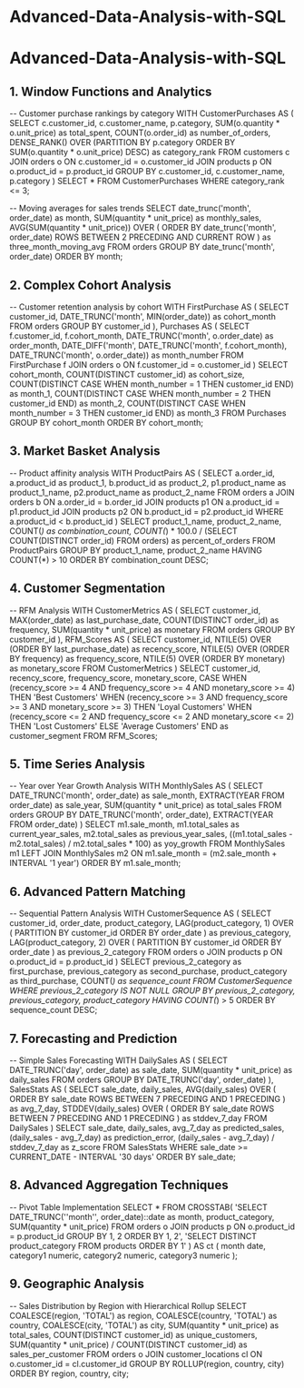 # Advanced-Data-Analysis-with-SQL
# Advanced-Data-Analysis-with-SQL

## 1. Window Functions and Analytics
-- Customer purchase rankings by category
WITH CustomerPurchases AS (
    SELECT 
        c.customer_id,
        c.customer_name,
        p.category,
        SUM(o.quantity * o.unit_price) as total_spent,
        COUNT(o.order_id) as number_of_orders,
        DENSE_RANK() OVER (PARTITION BY p.category ORDER BY SUM(o.quantity * o.unit_price) DESC) as category_rank
    FROM customers c
    JOIN orders o ON c.customer_id = o.customer_id
    JOIN products p ON o.product_id = p.product_id
    GROUP BY c.customer_id, c.customer_name, p.category
)
SELECT *
FROM CustomerPurchases
WHERE category_rank <= 3;

-- Moving averages for sales trends
SELECT 
    date_trunc('month', order_date) as month,
    SUM(quantity * unit_price) as monthly_sales,
    AVG(SUM(quantity * unit_price)) OVER (
        ORDER BY date_trunc('month', order_date)
        ROWS BETWEEN 2 PRECEDING AND CURRENT ROW
    ) as three_month_moving_avg
FROM orders
GROUP BY date_trunc('month', order_date)
ORDER BY month;

## 2. Complex Cohort Analysis
-- Customer retention analysis by cohort
WITH FirstPurchase AS (
    SELECT 
        customer_id,
        DATE_TRUNC('month', MIN(order_date)) as cohort_month
    FROM orders
    GROUP BY customer_id
),
Purchases AS (
    SELECT 
        f.customer_id,
        f.cohort_month,
        DATE_TRUNC('month', o.order_date) as order_month,
        DATE_DIFF('month', DATE_TRUNC('month', f.cohort_month), 
                          DATE_TRUNC('month', o.order_date)) as month_number
    FROM FirstPurchase f
    JOIN orders o ON f.customer_id = o.customer_id
)
SELECT 
    cohort_month,
    COUNT(DISTINCT customer_id) as cohort_size,
    COUNT(DISTINCT CASE WHEN month_number = 1 THEN customer_id END) as month_1,
    COUNT(DISTINCT CASE WHEN month_number = 2 THEN customer_id END) as month_2,
    COUNT(DISTINCT CASE WHEN month_number = 3 THEN customer_id END) as month_3
FROM Purchases
GROUP BY cohort_month
ORDER BY cohort_month;

## 3. Market Basket Analysis
-- Product affinity analysis
WITH ProductPairs AS (
    SELECT 
        a.order_id,
        a.product_id as product_1,
        b.product_id as product_2,
        p1.product_name as product_1_name,
        p2.product_name as product_2_name
    FROM orders a
    JOIN orders b ON a.order_id = b.order_id
    JOIN products p1 ON a.product_id = p1.product_id
    JOIN products p2 ON b.product_id = p2.product_id
    WHERE a.product_id < b.product_id
)
SELECT 
    product_1_name,
    product_2_name,
    COUNT(*) as combination_count,
    COUNT(*) * 100.0 / (SELECT COUNT(DISTINCT order_id) FROM orders) as percent_of_orders
FROM ProductPairs
GROUP BY product_1_name, product_2_name
HAVING COUNT(*) > 10
ORDER BY combination_count DESC;

## 4. Customer Segmentation
-- RFM Analysis
WITH CustomerMetrics AS (
    SELECT 
        customer_id,
        MAX(order_date) as last_purchase_date,
        COUNT(DISTINCT order_id) as frequency,
        SUM(quantity * unit_price) as monetary
    FROM orders
    GROUP BY customer_id
),
RFM_Scores AS (
    SELECT 
        customer_id,
        NTILE(5) OVER (ORDER BY last_purchase_date) as recency_score,
        NTILE(5) OVER (ORDER BY frequency) as frequency_score,
        NTILE(5) OVER (ORDER BY monetary) as monetary_score
    FROM CustomerMetrics
)
SELECT 
    customer_id,
    recency_score,
    frequency_score,
    monetary_score,
    CASE 
        WHEN (recency_score >= 4 AND frequency_score >= 4 AND monetary_score >= 4) THEN 'Best Customers'
        WHEN (recency_score >= 3 AND frequency_score >= 3 AND monetary_score >= 3) THEN 'Loyal Customers'
        WHEN (recency_score <= 2 AND frequency_score <= 2 AND monetary_score <= 2) THEN 'Lost Customers'
        ELSE 'Average Customers'
    END as customer_segment
FROM RFM_Scores;

## 5. Time Series Analysis
-- Year over Year Growth Analysis
WITH MonthlySales AS (
    SELECT 
        DATE_TRUNC('month', order_date) as sale_month,
        EXTRACT(YEAR FROM order_date) as sale_year,
        SUM(quantity * unit_price) as total_sales
    FROM orders
    GROUP BY DATE_TRUNC('month', order_date), EXTRACT(YEAR FROM order_date)
)
SELECT 
    m1.sale_month,
    m1.total_sales as current_year_sales,
    m2.total_sales as previous_year_sales,
    ((m1.total_sales - m2.total_sales) / m2.total_sales * 100) as yoy_growth
FROM MonthlySales m1
LEFT JOIN MonthlySales m2 
    ON m1.sale_month = (m2.sale_month + INTERVAL '1 year')
ORDER BY m1.sale_month;

## 6. Advanced Pattern Matching
-- Sequential Pattern Analysis
WITH CustomerSequence AS (
    SELECT 
        customer_id,
        order_date,
        product_category,
        LAG(product_category, 1) OVER (
            PARTITION BY customer_id 
            ORDER BY order_date
        ) as previous_category,
        LAG(product_category, 2) OVER (
            PARTITION BY customer_id 
            ORDER BY order_date
        ) as previous_2_category
    FROM orders o
    JOIN products p ON o.product_id = p.product_id
)
SELECT 
    previous_2_category as first_purchase,
    previous_category as second_purchase,
    product_category as third_purchase,
    COUNT(*) as sequence_count
FROM CustomerSequence
WHERE previous_2_category IS NOT NULL
GROUP BY previous_2_category, previous_category, product_category
HAVING COUNT(*) > 5
ORDER BY sequence_count DESC;

## 7. Forecasting and Prediction
-- Simple Sales Forecasting
WITH DailySales AS (
    SELECT 
        DATE_TRUNC('day', order_date) as sale_date,
        SUM(quantity * unit_price) as daily_sales
    FROM orders
    GROUP BY DATE_TRUNC('day', order_date)
),
SalesStats AS (
    SELECT 
        sale_date,
        daily_sales,
        AVG(daily_sales) OVER (
            ORDER BY sale_date
            ROWS BETWEEN 7 PRECEDING AND 1 PRECEDING
        ) as avg_7_day,
        STDDEV(daily_sales) OVER (
            ORDER BY sale_date
            ROWS BETWEEN 7 PRECEDING AND 1 PRECEDING
        ) as stddev_7_day
    FROM DailySales
)
SELECT 
    sale_date,
    daily_sales,
    avg_7_day as predicted_sales,
    (daily_sales - avg_7_day) as prediction_error,
    (daily_sales - avg_7_day) / stddev_7_day as z_score
FROM SalesStats
WHERE sale_date >= CURRENT_DATE - INTERVAL '30 days'
ORDER BY sale_date;

## 8. Advanced Aggregation Techniques
-- Pivot Table Implementation
SELECT *
FROM CROSSTAB(
    'SELECT 
        DATE_TRUNC(''month'', order_date)::date as month,
        product_category,
        SUM(quantity * unit_price)
     FROM orders o
     JOIN products p ON o.product_id = p.product_id
     GROUP BY 1, 2
     ORDER BY 1, 2',
    'SELECT DISTINCT product_category 
     FROM products 
     ORDER BY 1'
) AS ct (
    month date,
    category1 numeric,
    category2 numeric,
    category3 numeric
);

## 9. Geographic Analysis
-- Sales Distribution by Region with Hierarchical Rollup
SELECT 
    COALESCE(region, 'TOTAL') as region,
    COALESCE(country, 'TOTAL') as country,
    COALESCE(city, 'TOTAL') as city,
    SUM(quantity * unit_price) as total_sales,
    COUNT(DISTINCT customer_id) as unique_customers,
    SUM(quantity * unit_price) / COUNT(DISTINCT customer_id) as sales_per_customer
FROM orders o
JOIN customer_locations cl ON o.customer_id = cl.customer_id
GROUP BY ROLLUP(region, country, city)
ORDER BY region, country, city;

